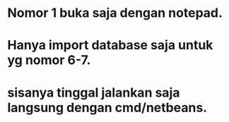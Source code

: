 # Nomor 1 buka saja dengan notepad.
# Hanya import database saja untuk yg nomor 6-7.
# sisanya tinggal jalankan saja langsung dengan cmd/netbeans.
